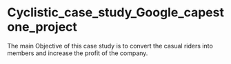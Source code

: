 # Cyclistic_case_study_Google_capestone_project
The main Objective of this case study is to convert the casual riders into members and increase the profit of the company.

